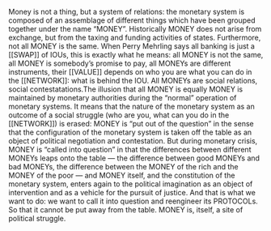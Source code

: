 Money is not a thing, but a system of relations: the monetary system is composed of an assemblage of different things which have been grouped together under the name “MONEY”. Historically MONEY does not arise from exchange, but from the taxing and funding activities of states. Furthermore, not all MONEY is the same. When Perry Mehrling says all banking is just a [[SWAP]] of IOUs, this is exactly what he means: all MONEY is not the same, all MONEY is somebody’s promise to pay, all MONEYs are different instruments, their [[VALUE]] depends on who you are what you can do in the [[NETWORK]]: what is behind the IOU. All MONEYs are social relations, social contestatations.The illusion that all MONEY is equally MONEY is maintained by monetary authorities during the “normal” operation of monetary systems. It means that the nature of the monetary system as an outcome of a social struggle (who are you, what can you do in the [[NETWORK]]) is erased: MONEY is “put out of the question” in the sense that the configuration of the monetary system is taken off the table as an object of political negotiation and contestation. But during monetary crisis, MONEY is “called into question” in that the differences between different MONEYs leaps onto the table — the difference between good MONEYs and bad MONEYs, the difference between the MONEY of the rich and the MONEY of the poor — and MONEY itself, and the constitution of the monetary system, enters again to the political imagination as an object of intervention and as a vehicle for the pursuit of justice. And that is what we want to do: we want to call it into question and reengineer its PROTOCOLs. So that it cannot be put away from the table. MONEY is, itself, a site of political struggle.
